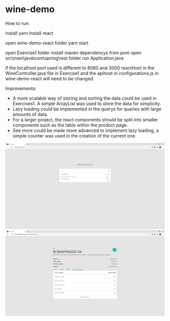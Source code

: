 # wine-demo

How to run:

install yarn
install react

open wine-demo-react folder
yarn start

open Exercise1 folder
install maven dependencys from pom
open src\main\java\com\spring\rest folder
run Application.java

if the localhost port used is different to 8080 and 3000
reactHost in the WineController.java file in Exercise1 and the apihost in configurations.js in wine-demo-react will need to be changed.

Improvements:
- A more scalable way of storing and sorting the data could be used in Exercises1. A simple ArrayList was used to store the data for simplicity.
- Lazy loading could be implemented in the querys for queries with large amounts of data. 
- For a larger project, the react components should be split into smaller components such as the table within the product page.
- See more could be made more advanced to implement lazy loading, a simple counter was used in the creation of the current one.

![Image1](Image1.PNG)
![Image2](Image2.PNG)
